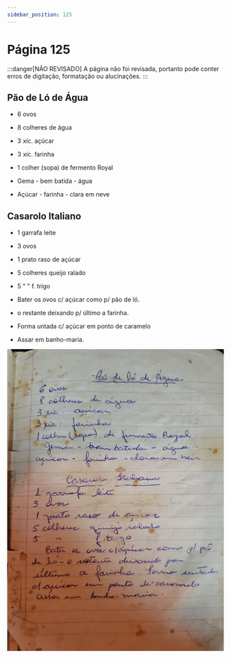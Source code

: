 ```yaml
---
sidebar_position: 125
---
```

# Página 125
:::danger[NÃO REVISADO]
A página não foi revisada, portanto pode conter erros de digitação, formatação ou alucinações.
:::
## Pão de Ló de Água

*   6 ovos
*   8 colheres de água
*   3 xíc. açúcar
*   3 xíc. farinha
*   1 colher (sopa) de fermento Royal

*   Gema - bem batida - água
*   Açúcar - farinha - clara em neve

## Casarolo Italiano

*   1 garrafa leite
*   3 ovos
*   1 prato raso de açúcar
*   5 colheres queijo ralado
*   5 " " f. trigo

*   Bater os ovos c/ açúcar como p/ pão de ló.
*   o restante deixando p/ último a farinha.
*   Forma untada c/ açúcar em ponto de caramelo
*   Assar em banho-maria.

![imagem base](./images/page_125.png)